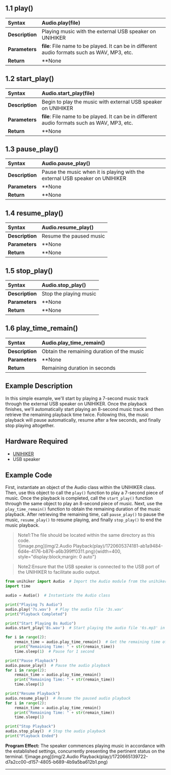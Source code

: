 ## **1.1 play()**
| **Syntax**          | **Audio.play(file)**    |   
| :--------------     | :--------------------      |
| **Description**     | Playing music with the external USB speaker on UNIHIKER   |  
| **Parameters**      | **file**: File name to be played. It can be in different audio formats such as WAV, MP3, etc.  |  
| **Return**          | **None  |  


## **1.2 start_play()**
| **Syntax**          | **Audio.start_play(file)**    |   
| :--------------     | :--------------------      |
| **Description**     | Begin to play the music with external USB speaker on UNIHIKER   |  
| **Parameters**      | **file**: File name to be played. It can be in different audio formats such as WAV, MP3, etc.  |  
| **Return**          | **None  |  


## **1.3 pause_play()**
| **Syntax**          | **Audio.pause_play()**    |   
| :--------------     | :--------------------      |
| **Description**     | Pause the music when it is playing with the external USB speaker on UNIHIKER   |  
| **Parameters**      | **None  |  
| **Return**          | **None  |  



## **1.4 resume_play()**
| **Syntax**          | **Audio.resume_play()**    |   
| :--------------     | :--------------------      |
| **Description**     | Resume the paused music   |  
| **Parameters**      | **None  |  
| **Return**          | **None  |  




## **1.5 stop_play()**
| **Syntax**          | **Audio.stop_play()**    |   
| :--------------     | :--------------------      |
| **Description**     | Stop the playing music   |  
| **Parameters**      | **None |  
| **Return**          | **None  |  



## **1.6 play_time_remain()**
| **Syntax**          | **Audio.play_time_remain()**    |   
| :--------------     | :--------------------      |
| **Description**     | Obtain the remaining duration of the music   |  
| **Parameters**      | **None |  
| **Return**          | Remaining duration in seconds  |  





## **Example Description**
In this simple example, we'll start by playing a 7-second music track through the external USB speaker on UNIHIKER. Once the playback finishes, we'll automatically start playing an 8-second music track and then retrieve the remaining playback time twice. Following this, the music playback will pause automatically, resume after a few seconds, and finally stop playing altogether.
## **Hardware Required**

- [UNIHIKER](https://www.dfrobot.com/product-2691.html)
- USB speaker  

## **Example Code**
First, instantiate an object of the Audio class within the UNIHIKER class. Then, use this object to call the `play()` function to play a 7-second piece of music. Once the playback is completed, call the `start_play()` function through the same object to play an 8-second piece of music. Next, use the `play_time_remain()` function to obtain the remaining duration of the music playback. After retrieving the remaining time, call `pause_play()` to pause the music, `resume_play()` to resume playing, and finally `stop_play()` to end the music playback.  
  
> Note1:The file should be located within the same directory as this code.  
![image.png](img/2.Audio Playback(play)/1720605374181-ab1a9484-6d4e-4176-b876-a6b399ff0311.png){width=400, style="display:block;margin: 0 auto"}  
  
> Note2:Ensure that the USB speaker is connected to the USB port of the UNIHIKER to facilitate audio output.  
  
```python
from unihiker import Audio  # Import the Audio module from the unihiker package
import time

audio = Audio()  # Instantiate the Audio class

print("Playing 7s Audio")
audio.play('7s.wav')  # Play the audio file '3s.wav'
print("Playback Completed")

print("Start Playing 8s Audio")
audio.start_play('8s.wav')  # Start playing the audio file '6s.mp3' in the background

for i in range(2):
    remain_time = audio.play_time_remain()  # Get the remaining time of the audio playback
    print("Remaining Time: " + str(remain_time))
    time.sleep(1)  # Pause for 1 second

print("Pause Playback")
audio.pause_play()  # Pause the audio playback
for i in range(2):
    remain_time = audio.play_time_remain()
    print("Remaining Time: " + str(remain_time))
    time.sleep(1)

print("Resume Playback")
audio.resume_play()  # Resume the paused audio playback
for i in range(2):
    remain_time = audio.play_time_remain()
    print("Remaining Time: " + str(remain_time))
    time.sleep(1)

print("Stop Playback")
audio.stop_play()  # Stop the audio playback
print("Playback Ended")
```
**Program Effect:**
The speaker commences playing music in accordance with the established settings, concurrently presenting the pertinent status on the terminal.
![image.png](img/2.Audio Playback(play)/1720665139722-d7a2cc00-d157-4805-b689-4b9a5ba612b1.png)  

---  


